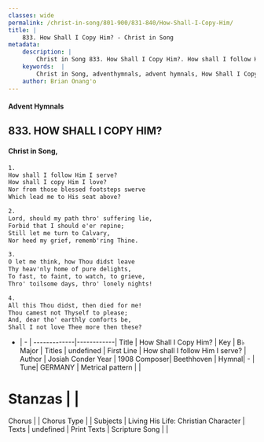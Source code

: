 ```yaml
---
classes: wide
permalink: /christ-in-song/801-900/831-840/How-Shall-I-Copy-Him/
title: |
    833. How Shall I Copy Him? - Christ in Song
metadata:
    description: |
        Christ in Song 833. How Shall I Copy Him?. How shall I follow Him I serve? How shall I copy Him I love? Nor from those blessed footsteps swerve Which lead me to His seat above?
    keywords:  |
        Christ in Song, adventhymnals, advent hymnals, How Shall I Copy Him?, How shall I follow Him I serve?. 
    author: Brian Onang'o
---
```


#### Advent Hymnals
## 833. HOW SHALL I COPY HIM?
####  Christ in Song,

```txt
1.
How shall I follow Him I serve?
How shall I copy Him I love?
Nor from those blessed footsteps swerve
Which lead me to His seat above?

2.
Lord, should my path thro' suffering lie,
Forbid that I should e'er repine;
Still let me turn to Calvary,
Nor heed my grief, rememb'ring Thine.

3.
O let me think, how Thou didst leave
Thy heav'nly home of pure delights,
To fast, to faint, to watch, to grieve,
Thro' toilsome days, thro' lonely nights!

4.
All this Thou didst, then died for me!
Thou camest not Thyself to please;
And, dear tho' earthly comforts be,
Shall I not love Thee more then these?

```

- |   -  |
-------------|------------|
Title | How Shall I Copy Him? |
Key | B♭ Major |
Titles | undefined |
First Line | How shall I follow Him I serve? |
Author | Josiah Conder
Year | 1908
Composer| Beethhoven |
Hymnal|  - |
Tune| GERMANY |
Metrical pattern | |
# Stanzas |  |
Chorus |  |
Chorus Type |  |
Subjects | Living His Life: Christian Character |
Texts | undefined |
Print Texts | 
Scripture Song |  |
    
